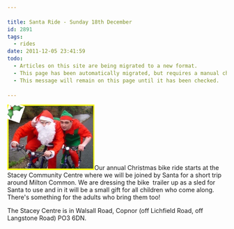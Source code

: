 ```yaml
---

title: Santa Ride - Sunday 18th December
id: 2891
tags:
  - rides
date: 2011-12-05 23:41:59
todo:
  - Articles on this site are being migrated to a new format.
  - This page has been automatically migrated, but requires a manual check-&-tune to ensure the format and links all work as expected.
  - This message will remain on this page until it has been checked.

---
```


[![Santa rRide](/public/assets/santa-ride-poster-pdf-200x151.jpg "Santa Ride")](/assets/santa-ride-poster-pdf-200x151.jpg)Our annual Christmas bike ride starts at the Stacey Community Centre where we will be joined by Santa for a short trip around Milton Common. We are dressing the bike  trailer up as a sled for Santa to use and in it will be a small gift for all children who come along. There's something for the adults who bring them too!

The Stacey Centre is in Walsall Road, Copnor (off Lichfield Road, off Langstone Road) PO3 6DN.
